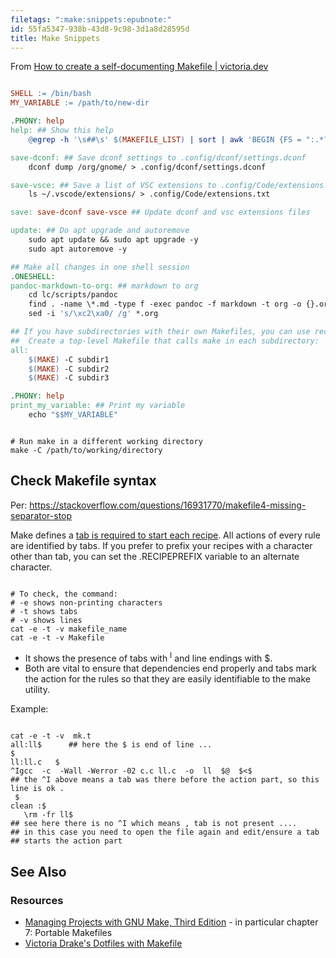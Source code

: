 ```yaml
---
filetags: ":make:snippets:epubnote:"
id: 55fa5347-938b-43d8-9c98-3d1a8d28595d
title: Make Snippets
---
```


From [How to create a self-documenting Makefile \|
victoria.dev](https://victoria.dev/blog/how-to-create-a-self-documenting-makefile/)

``` makefile

SHELL := /bin/bash
MY_VARIABLE := /path/to/new-dir

.PHONY: help
help: ## Show this help
    @egrep -h '\s##\s' $(MAKEFILE_LIST) | sort | awk 'BEGIN {FS = ":.*?## "}; {printf "\033[36m%-20s\033[0m %s\n", $$1, $$2}'

save-dconf: ## Save dconf settings to .config/dconf/settings.dconf
    dconf dump /org/gnome/ > .config/dconf/settings.dconf

save-vsce: ## Save a list of VSC extensions to .config/Code/extensions.txt
    ls ~/.vscode/extensions/ > .config/Code/extensions.txt

save: save-dconf save-vsce ## Update dconf and vsc extensions files

update: ## Do apt upgrade and autoremove
    sudo apt update && sudo apt upgrade -y
    sudo apt autoremove -y

## Make all changes in one shell session
.ONESHELL:
pandoc-markdown-to-org: ## markdown to org
    cd lc/scripts/pandoc
    find . -name \*.md -type f -exec pandoc -f markdown -t org -o {}.org {} --lua-filter=remove-header-attr.lua --wrap=none \;
    sed -i 's/\xc2\xa0/ /g' *.org

## If you have subdirectories with their own Makefiles, you can use recursive make invocations.
##  Create a top-level Makefile that calls make in each subdirectory:
all:
    $(MAKE) -C subdir1
    $(MAKE) -C subdir2
    $(MAKE) -C subdir3

.PHONY: help
print_my_variable: ## Print my variable
    echo "$$MY_VARIABLE"

```

``` shell

# Run make in a different working directory
make -C /path/to/working/directory

```

## Check Makefile syntax

Per:
<https://stackoverflow.com/questions/16931770/makefile4-missing-separator-stop>

Make defines a [tab is required to start each
recipe](https://www.gnu.md/software/make/manual/make.html#Rule-Introduction).
All actions of every rule are identified by tabs. If you prefer to
prefix your recipes with a character other than tab, you can set the
.RECIPEPREFIX variable to an alternate character.

``` shell

# To check, the command:
# -e shows non-printing characters
# -t shows tabs
# -v shows lines
cat -e -t -v makefile_name
cat -e -t -v Makefile

```

- It shows the presence of tabs with <sup>I</sup> and line endings with
  \$.
- Both are vital to ensure that dependencies end properly and tabs mark
  the action for the rules so that they are easily identifiable to the
  make utility.

Example:

``` shell

cat -e -t -v  mk.t
all:ll$      ## here the $ is end of line ...
$
ll:ll.c   $
^Igcc  -c  -Wall -Werror -02 c.c ll.c  -o  ll  $@  $<$
## the ^I above means a tab was there before the action part, so this line is ok .
 $
clean :$
   \rm -fr ll$
## see here there is no ^I which means , tab is not present ....
## in this case you need to open the file again and edit/ensure a tab
## starts the action part

```

## See Also

### Resources

- [Managing Projects with GNU Make, Third
  Edition](https://www.oreilly.com/openbook/make3/book/index.csp) - in
  particular chapter 7: Portable Makefiles
- [Victoria Drake's Dotfiles with
  Makefile](https://github.com/victoriadrake/dotfiles/tree/master)
